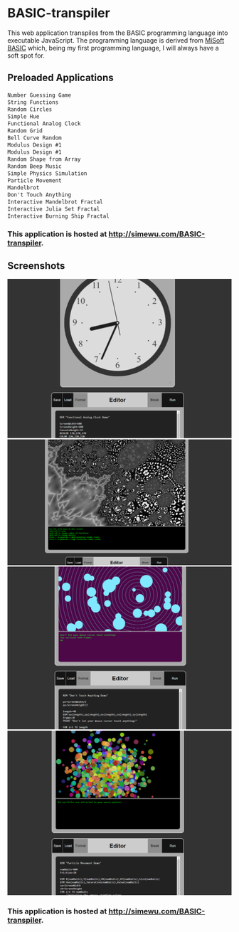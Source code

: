 # BASIC-transpiler
This web application transpiles from the BASIC programming language into executable JavaScript. The programming language is derived from [MiSoft BASIC](https://apps.apple.com/us/app/basic/id362411238) which, being my first programming language, I will always have a soft spot for.


## Preloaded Applications
```
Number Guessing Game
String Functions
Random Circles
Simple Hue
Functional Analog Clock
Random Grid
Bell Curve Random
Modulus Design #1
Modulus Design #1
Random Shape from Array
Random Beep Music
Simple Physics Simulation
Particle Movement
Mandelbrot
Don't Touch Anything
Interactive Mandelbrot Fractal
Interactive Julia Set Fractal
Interactive Burning Ship Fractal
```
### This application is hosted at http://simewu.com/BASIC-transpiler.

## Screenshots
![](/screenshots/1.png)
![](/screenshots/2.png)
![](/screenshots/3.png)
![](/screenshots/4.png)

### This application is hosted at http://simewu.com/BASIC-transpiler.
